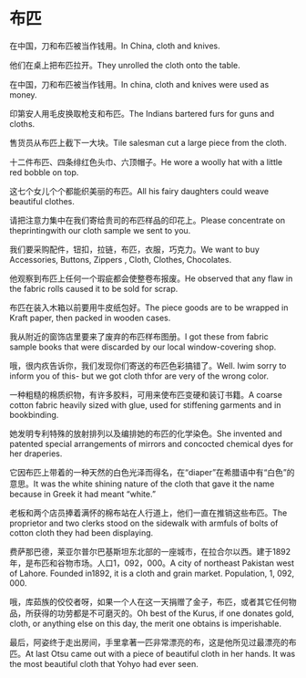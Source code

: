 # 布匹

<p><span class="chinese">在中国，刀和布匹被当作钱用。</span><span class="english">In China, cloth and knives.</span></p>

<p><span class="chinese">他们在桌上把布匹拉开。</span><span class="english">They unrolled the cloth onto the table.</span></p>

<p><span class="chinese">在中国，刀和布匹被当作钱用。</span><span class="english">In china, cloth and knives were used as money.</span></p>

<p><span class="chinese">印第安人用毛皮换取枪支和布匹。</span><span class="english">The Indians bartered furs for guns and cloths.</span></p>

<p><span class="chinese">售货员从布匹上截下一大块。</span><span class="english">Tile salesman cut a large piece from the cloth.</span></p>

<p><span class="chinese">十二件布匹、四条绯红色头巾、六顶帽子。</span><span class="english">He wore a woolly hat with a little red bobble on top.</span></p>

<p><span class="chinese">这七个女儿个个都能织美丽的布匹。</span><span class="english">All his fairy daughters could weave beautiful clothes.</span></p>

<p><span class="chinese">请把注意力集中在我们寄给贵司的布匹样品的印花上。</span><span class="english">Please concentrate on theprintingwith our cloth sample we sent to you.</span></p>

<p><span class="chinese">我们要采购配件，钮扣，拉链，布匹，衣服，巧克力。</span><span class="english">We want to buy Accessories, Buttons, Zippers , Cloth, Clothes, Chocolates.</span></p>

<p><span class="chinese">他观察到布匹上任何一个瑕疵都会使整卷布报废。</span><span class="english">He observed that any flaw in the fabric rolls caused it to be sold for scrap.</span></p>

<p><span class="chinese">布匹在装入木箱以前要用牛皮纸包好。</span><span class="english">The piece goods are to be wrapped in Kraft paper, then packed in wooden cases.</span></p>

<p><span class="chinese">我从附近的窗饰店里要来了废弃的布匹样布图册。</span><span class="english">I got these from fabric sample books that were discarded by our local window-covering shop.</span></p>

<p><span class="chinese">哦，很内疚告诉你，我们发现你们寄送的布匹色彩搞错了。</span><span class="english">Well. Iwim sorry to inform you of this- but we got cloth thfor are very of the wrong color.</span></p>

<p><span class="chinese">一种粗糙的棉质织物，有许多胶料，可用来使布匹变硬和装订书籍。</span><span class="english">A coarse cotton fabric heavily sized with glue, used for stiffening garments and in bookbinding.</span></p>

<p><span class="chinese">她发明专利特殊的放射排列以及编排她的布匹的化学染色。</span><span class="english">She invented and patented special arrangements of mirrors and concocted chemical dyes for her draperies.</span></p>

<p><span class="chinese">它因布匹上带着的一种天然的白色光泽而得名，在“diaper”在希腊语中有“白色”的意思。</span><span class="english">It was the white shining nature of the cloth that gave it the name because in Greek it had meant “white.”</span></p>

<p><span class="chinese">老板和两个店员捧着满怀的棉布站在人行道上，他们一直在推销这些布匹。</span><span class="english">The proprietor and two clerks stood on the sidewalk with armfuls of bolts of cotton cloth they had been displaying.</span></p>

<p><span class="chinese">费萨那巴德，莱亚尔普尔巴基斯坦东北部的一座城市，在拉合尔以西。建于1892年，是布匹和谷物市场。人口1，092，000。</span><span class="english">A city of northeast Pakistan west of Lahore. Founded in1892, it is a cloth and grain market. Population, 1, 092, 000.</span></p>

<p><span class="chinese">哦，库茹族的佼佼者呀，如果一个人在这一天捐赠了金子，布匹，或者其它任何物品，所获得的功劳都是不可磨灭的。</span><span class="english">Oh best of the Kurus, if one donates gold, cloth, or anything else on this day, the merit one obtains is imperishable.</span></p>

<p><span class="chinese">最后，阿姿终于走出房间，手里拿著一匹非常漂亮的布，这是他所见过最漂亮的布匹。</span><span class="english">At last Otsu came out with a piece of beautiful cloth in her hands. It was the most beautiful cloth that Yohyo had ever seen.</span></p>

